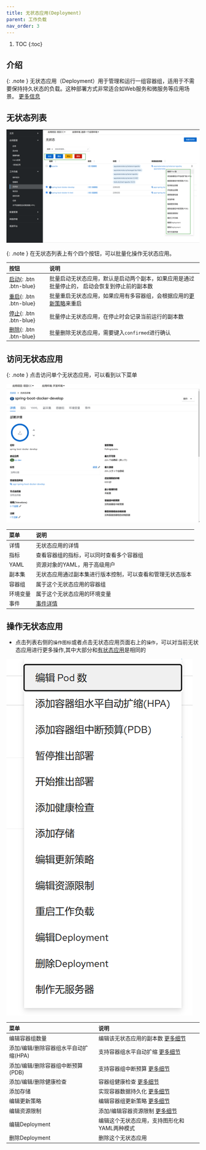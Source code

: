 ```yaml
---
title: 无状态应用(Deployment)
parent: 工作负载
nav_order: 3
---
```


1. TOC
{:toc}

## 介绍

{: .note }
无状态应用（Deployment）用于管理和运行一组容器组，适用于不需要保持持久状态的负载。这种部署方式非常适合如Web服务和微服务等应用场景。
[更多信息](https://kubernetes.io/zh-cn/docs/concepts/workloads/controllers/deployment)

## 无状态列表

![](imgs/deployments.png)

{: .note }
在无状态列表上有个四个按钮，可以批量化操作无状态应用。
 

| 按钮                       | 说明                                                                                  |
|:-------------------------|:------------------------------------------------------------------------------------|
| [启动](){: .btn .btn-blue} | 批量启动无状态应用，默认是启动两个副本，如果应用是通过批量停止的， 启动会恢复到停止前的副本数                                     |
| [重启](){: .btn .btn-blue} | 批量重启无状态应用，如果应用有多容器组，会根据应用的[更新策略](../../../workload-actions/edit-update-strategy)来重启 |
| [停止](){: .btn .btn-blue} | 批量停止无状态应用，在停止时会记录当前运行的副本数                                                           |
| [删除](){: .btn .btn-blue} | 批量删除无状态应用，需要键入`confirmed`进行确认                                                       |

## 访问无状态应用

{: .note }
点击访问单个无状态应用，可以看到以下菜单

![](imgs/deployment.png)

| 菜单   | 说明                                    |
|:-----|:--------------------------------------|
| 详情   | 无状态应用的详情                              |
| 指标   | 查看容器组的指标，可以同时查看多个容器组                  |
| YAML | 资源对象的YAML，用于高级用户                      |
| 副本集  | 无状态应用通过副本集进行版本控制，可以查看和管理无状态版本         |
| 容器组  | 属于这个无状态应用的容器组                         |
| 环境变量 | 属于这个无状态应用的环境变量                        |
| 事件   | [事件详情](../../../observability/events) |

## 操作无状态应用

- 点击列表右侧的`操作图标`或者点击无状态应用页面右上的`操作`，可以对当前无状态应用进行更多操作,其中大部分和[有状态应用](../statefulsets)是相同的

![](imgs/actions.png)


| 菜单                     | 说明                                                                 |
|:-----------------------|:-------------------------------------------------------------------|
| 编辑容器组数量                | 编辑该无状态应用的副本数 [更多细节](../../../workload-actions/edit-pod-count)      |
| 添加/编辑/删除容器组水平自动扩缩(HPA) | 支持容器组水平自动扩缩 [更多细节](../../../workload-actions/hpa)                  |
| 添加/编辑/删除容器组中断预算(PDB)   | 支持容器组中断预算 [更多细节](../../../workload-actions/pdb)                    |
| 添加/编辑/删除健康检查           | 容器组健康检查 [更多细节](../../../workload-actions/edit-health-checks)       |
| 添加存储                   | 实现容器数据持久化 [更多细节](../../../workload-actions/add-storage)            |
| 编辑更新策略                 | 编辑容器组更新策略  [更多细节](../../../workload-actions/edit-update-strategy)  |
| 编辑资源限制                 | 添加/编辑容器资源限制 [更多细节](../../../workload-actions/edit-resource-limits) |
| 编辑Deployment           | 编辑这个无状态应用，支持图形化和YAML两种模式                                           |
| 删除Deployment           | 删除这个无状态应用                                                          |

